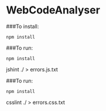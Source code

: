 # WebCodeAnalyser

###To install: 

```
npm install
```

###To run: 

```
npm install
```

jshint ./ > errors.js.txt

###To run: 

```
npm install
```

csslint ./ > errors.css.txt
